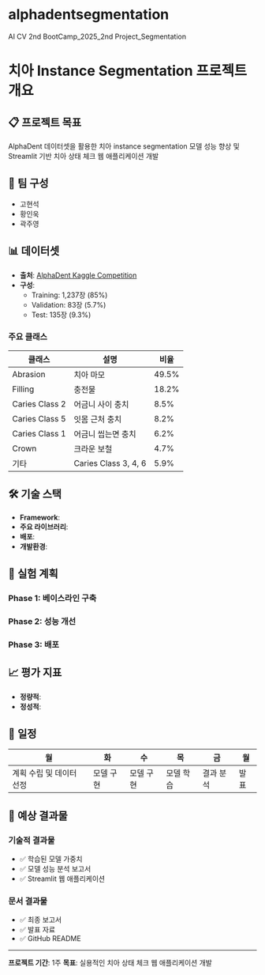 # alphadentsegmentation
AI CV 2nd BootCamp_2025_2nd Project_Segmentation
# 치아 Instance Segmentation 프로젝트 개요

## 📋 프로젝트 목표

AlphaDent 데이터셋을 활용한 치아 instance segmentation 모델 성능 향상 및 Streamlit 기반 치아 상태 체크 웹 애플리케이션 개발

## 👥 팀 구성

- 고현석
- 황인욱
- 곽주영

## 📊 데이터셋

- **출처**: [AlphaDent Kaggle Competition](https://www.kaggle.com/competitions/alpha-dent/overview)
- **구성**:
  - Training: 1,237장 (85%)
  - Validation: 83장 (5.7%)
  - Test: 135장 (9.3%)

### 주요 클래스

| 클래스 | 설명 | 비율 |
|--------|------|------|
| Abrasion | 치아 마모 | 49.5% |
| Filling | 충전물 | 18.2% |
| Caries Class 2 | 어금니 사이 충치 | 8.5% |
| Caries Class 5 | 잇몸 근처 충치 | 8.2% |
| Caries Class 1 | 어금니 씹는면 충치 | 6.2% |
| Crown | 크라운 보철 | 4.7% |
| 기타 | Caries Class 3, 4, 6 | 5.9% |

## 🛠 기술 스택

- **Framework**: 
- **주요 라이브러리**: 
- **배포**: 
- **개발환경**:

## 🔬 실험 계획

### Phase 1: 베이스라인 구축


### Phase 2: 성능 개선


### Phase 3: 배포

## 📈 평가 지표

- **정량적**: 
- **정성적**:

## 📅 일정

| 월 | 화 | 수 | 목 | 금 | 월 |
|----|----|----|----|----|---|
| 계획 수립 및 데이터 선정 | 모델 구현 | 모델 구현 | 모델 학습 | 결과 분석 | 발표 |

## 🎯 예상 결과물

### 기술적 결과물
- ✅ 학습된 모델 가중치
- ✅ 모델 성능 분석 보고서
- ✅ Streamlit 웹 애플리케이션

### 문서 결과물
- ✅ 최종 보고서
- ✅ 발표 자료
- ✅ GitHub README

---

**프로젝트 기간**: 1주
**목표**: 실용적인 치아 상태 체크 웹 애플리케이션 개발